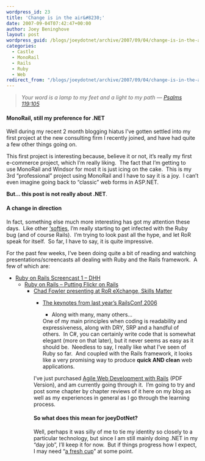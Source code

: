 ```yaml
---
wordpress_id: 23
title: 'Change is in the air&#8230;'
date: 2007-09-04T07:42:47+00:00
author: Joey Beninghove
layout: post
wordpress_guid: /blogs/joeydotnet/archive/2007/09/04/change-is-in-the-air.aspx
categories:
  - Castle
  - MonoRail
  - Rails
  - Ruby
  - Web
redirect_from: "/blogs/joeydotnet/archive/2007/09/04/change-is-in-the-air.aspx/"
---
```

> _Your word is a lamp to my feet and a light to my path &#8212; [Psalms 119:105](http://www.blueletterbible.org/cgi-bin/tools/printer-friendly.pl?book=Psa&chapter=119&version=NKJV#105)_

#### MonoRail, still my preference for .NET

Well during my recent 2 month blogging hiatus I&#8217;ve gotten settled into my first project at the new consulting firm I recently joined, and have had quite a few other things going on.&nbsp; 

This first project is interesting because, believe it or not, it&#8217;s really my first e-commerce project, which I&#8217;m really liking.&nbsp; The fact that I&#8217;m getting to use&nbsp;MonoRail and Windsor for most it is just icing on the cake.&nbsp; This is my 3rd &#8220;professional&#8221; project using MonoRail and I have to say it is a joy.&nbsp; I can&#8217;t even imagine going back to &#8220;classic&#8221; web forms in ASP.NET.&nbsp; 

**But&#8230; this post is not really about .NET**. 

#### A change in direction&nbsp; 

In fact, something else much more&nbsp;interesting has got my attention these days.&nbsp; Like other [&#8216;softies](http://www.softiesonrails.com/), I&#8217;m really starting to get infected with the Ruby bug (and of course Rails).&nbsp; I&#8217;m trying to look past all the hype, and let RoR speak for itself.&nbsp; So far, I have to say, it is quite impressive. 

For the past few weeks, I&#8217;ve been doing quite a bit of reading and watching presentations/screencasts all dealing with Ruby and the Rails framework.&nbsp; A few of which are: 

  * [Ruby on Rails Screencast 1 &#8211; DHH](http://video.google.com/url?docid=8587824103285617709&esrc=sr3&ev=v&q=ruby%2Bon%2Brails&srcurl=http%3A%2F%2Fwww.youtube.com%2Fwatch%3Fv%3Ddy4UhY3gdC0&vidurl=%2Fvideoplay%3Fdocid%3D8587824103285617709%26q%3Druby%2Bon%2Brails%26total%3D319%26start%3D0%26num%3D10%26so%3D0%26type%3Dsearch%26plindex%3D2&usg=AL29H20WOrnH3CgJvs5LANXkpeacaeIb5w) 
      * [Ruby on Rails &#8211; Putting Flickr on Rails](http://video.google.com/url?docid=-8177538629071954139&esrc=sr8&ev=v&q=ruby%2Bon%2Brails&srcurl=http%3A%2F%2Fwww.guba.com%2Fwatch%2F3000027576&vidurl=%2Fvideoplay%3Fdocid%3D-8177538629071954139%26q%3Druby%2Bon%2Brails%26total%3D319%26start%3D0%26num%3D10%26so%3D0%26type%3Dsearch%26plindex%3D7&usg=AL29H23WadRn0Ex0c0RMDXb8PWuEsSUK6Q) 
          * [Chad Fowler presenting at RoR eXchange, Skills Matter](http://video.google.com/url?docid=-5067787434087643104&esrc=sr1&ev=v&q=chad%2Bfowler&srcurl=http%3A%2F%2Fvideo.google.com%2Fvideoplay%3Fdocid%3D-5067787434087643104&vidurl=%2Fvideoplay%3Fdocid%3D-5067787434087643104%26q%3Dchad%2Bfowler%26total%3D21%26start%3D0%26num%3D10%26so%3D0%26type%3Dsearch%26plindex%3D0&usg=AL29H23OYLMpyNqWctswTlao6agj4vmJ5A) 
              * [The keynotes from last year&#8217;s RailsConf 2006](http://www.scribemedia.org/?s=railsconf&x=12&y=13) 
                  * Along with many, many others&#8230;</ul> 
                One of my main principles when coding is readability and expressiveness, along with DRY, SRP and a handful of others.&nbsp; In C#, you can certainly write code that is somewhat elegant (more on that later), but it never seems as easy as it should be.&nbsp; Needless to say, I really like what I&#8217;ve seen of Ruby so far.&nbsp; And coupled with the Rails framework, it looks like a very promising way to produce **quick AND clean** web applications.
                
                I&#8217;ve just purchased [Agile Web Development with Rails](http://pragmaticprogrammer.com/titles/rails/index.html) (PDF Version), and am currently going through it.&nbsp; I&#8217;m going to try and post some chapter by chapter reviews of it here on my blog as well as my experiences in general&nbsp;as I go through the learning process.&nbsp; 
                
                #### So what does this mean for joey**DotNet**?
                
                Well, perhaps it was silly of me to tie my identity so closely to a particular technology, but since I am still mainly doing .NET in my &#8220;day job&#8221;, I&#8217;ll keep it for now.&nbsp; But if things progress how I expect, I may need &#8220;[a fresh cup](http://afreshcup.com/)&#8221; at some point.